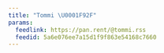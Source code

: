 ```yaml
---
title: "Tommi \U0001F92F"
params:
  feedlink: https://pan.rent/@tommi.rss
  feedid: 5a6e076ee7a15d1f9f863e54168c7660
---
```

